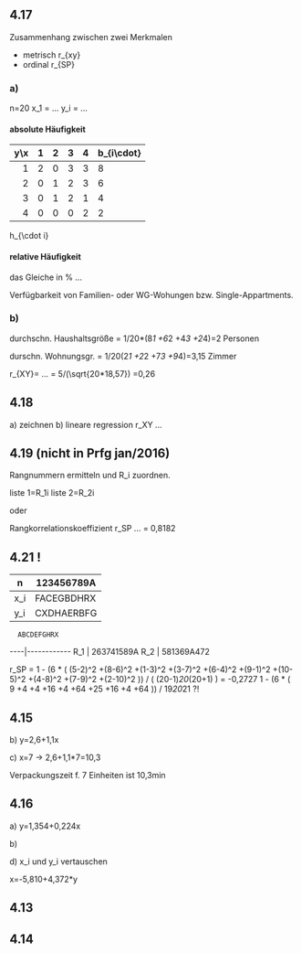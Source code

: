 ## 4.17

Zusammenhang zwischen zwei Merkmalen

* metrisch r_{xy}
* ordinal r_{SP}

### a)

n=20
x_1 = ...
y_i = ...

#### absolute Häufigkeit

y\x | 1 | 2 | 3 | 4 | b_{i\cdot}
---:|---|---|---|---|---
 1  | 2 | 0 | 3 | 3 | 8
 2  | 0 | 1 | 2 | 3 | 6
 3  | 0 | 1 | 2 | 1 | 4
 4  | 0 | 0 | 0 | 2 | 2
 h_{\cdot i}
 
#### relative Häufigkeit

das Gleiche in % ...
 

Verfügbarkeit von Familien- oder WG-Wohungen bzw. Single-Appartments.

### b)

durchschn. Haushaltsgröße = 1/20*(8*1 +6*2 +4*3 +2*4)=2 Personen

durschn. Wohnungsgr. = 1/20(2*1 +2*2 +7*3 +9*4)=3,15 Zimmer

r_{XY}= ... = 5/(\sqrt{20*18,57}) =0,26

## 4.18

a) zeichnen
b) lineare regression r_XY ...

## 4.19 (nicht in Prfg jan/2016)

Rangnummern ermitteln und R_i zuordnen.

liste 1=R_1i
liste 2=R_2i

oder

Rangkorrelationskoeffizient r_SP ... = 0,8182

## 4.21 !

  n | 123456789A
----|------------
x_i | FACEGBDHRX
y_i | CXDHAERBFG

      ABCDEFGHRX
----|------------
R_1 | 263741589A
R_2 | 581369A472

r_SP = 1 - (6 * ( (5-2)^2 +(8-6)^2 +(1-3)^2 +(3-7)^2 +(6-4)^2 +(9-1)^2 +(10-5)^2 +(4-8)^2 +(7-9)^2 +(2-10)^2 )) / ( (20-1)*20*(20+1) ) = -0,2727
1 - (6 * ( 9 +4 +4 +16 +4 +64 +25 +16 +4 +64 )) / 19*20*21  ?!

## 4.15

b) y=2,6+1,1x

c) x=7 -> 2,6+1,1*7=10,3

Verpackungszeit f. 7 Einheiten ist 10,3min

## 4.16

a) y=1,354+0,224x

b) 

d) x_i und y_i vertauschen

x=-5,810+4,372*y



## 4.13



## 4.14


